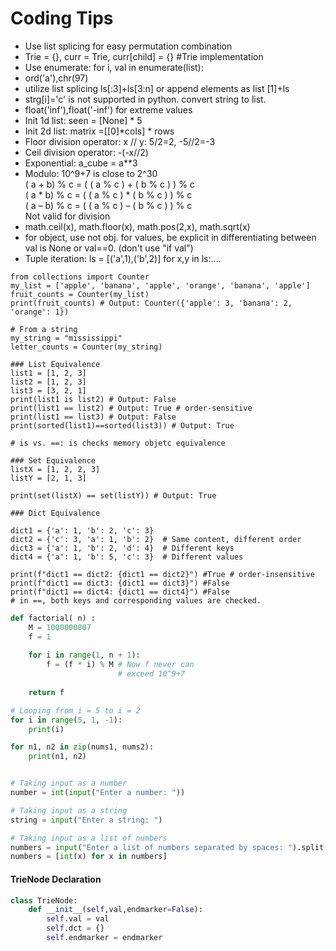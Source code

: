 # Coding Tips
* Use list splicing for easy permutation combination
* Trie = {}, curr = Trie, curr[child] = {} #Trie implementation 
* Use enumerate: for i, val in enumerate(list):
* ord('a'),chr(97)
* utilize list splicing ls[:3]+ls[3:n] or append elements as list [1]+ls
* strg[i]='c' is not supported in python. convert string to list. 
* float('inf'),float('-inf') for extreme values
* Init 1d list: seen = [None] * 5 
* Init 2d list: matrix =[[0]*cols] * rows
* Floor division operator: x // y: 5/2=2, -5//2=-3
* Ceil division operator: -(-x//2)
* Exponential: a_cube = a**3
* Modulo: 10^9+7 is close to 2^30 \
( a + b) % c = ( ( a % c ) + ( b % c ) ) % c \
( a * b) % c = ( ( a % c ) * ( b % c ) ) % c \
( a – b) % c = ( ( a % c ) – ( b % c ) ) % c \
Not valid for division
* math.ceil(x), math.floor(x), math.pos(2,x), math.sqrt(x)
* for object, use not obj. for values, be explicit in differentiating between val is None or val==0. (don't use "if val")
* Tuple iteration: ls = [('a',1),('b',2)] for x,y in ls:....

```
from collections import Counter
my_list = ['apple', 'banana', 'apple', 'orange', 'banana', 'apple']
fruit_counts = Counter(my_list)
print(fruit_counts) # Output: Counter({'apple': 3, 'banana': 2, 'orange': 1})

# From a string
my_string = "mississippi"
letter_counts = Counter(my_string)
```

```
### List Equivalence
list1 = [1, 2, 3]
list2 = [1, 2, 3]
list3 = [3, 2, 1]
print(list1 is list2) # Output: False
print(list1 == list2) # Output: True # order-sensitive
print(list1 == list3) # Output: False
print(sorted(list1)==sorted(list3)) # Output: True

# is vs. ==: is checks memory objetc equivalence

### Set Equivalence
listX = [1, 2, 2, 3]
listY = [2, 1, 3]

print(set(listX) == set(listY)) # Output: True

### Dict Equivalence

dict1 = {'a': 1, 'b': 2, 'c': 3}
dict2 = {'c': 3, 'a': 1, 'b': 2}  # Same content, different order
dict3 = {'a': 1, 'b': 2, 'd': 4}  # Different keys
dict4 = {'a': 1, 'b': 5, 'c': 3}  # Different values

print(f"dict1 == dict2: {dict1 == dict2}") #True # order-insensitive
print(f"dict1 == dict3: {dict1 == dict3}") #False
print(f"dict1 == dict4: {dict1 == dict4}") #False
# in ==, both keys and corresponding values are checked.
```

``` python
def factorial( n) :
    M = 1000000007
    f = 1
 
    for i in range(1, n + 1): 
        f = (f * i) % M # Now f never can 
                        # exceed 10^9+7 
 
    return f 
```
```python
# Looping from i = 5 to i = 2
for i in range(5, 1, -1):
    print(i)
```
```python
for n1, n2 in zip(nums1, nums2):
    print(n1, n2)
```
``` python

# Taking input as a number
number = int(input("Enter a number: "))

# Taking input as a string
string = input("Enter a string: ")

# Taking input as a list of numbers
numbers = input("Enter a list of numbers separated by spaces: ").split()
numbers = [int(x) for x in numbers]
```

#### TrieNode Declaration
```python
class TrieNode:
    def __init__(self,val,endmarker=False):
        self.val = val
        self.dct = {}
        self.endmarker = endmarker
```
